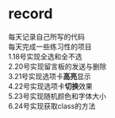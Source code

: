 # record
每天记录自己所写的代码<br/>
每天完成一些练习性的项目<br/>
1.18号实现全选和全不选<br/>
2.20号实现留言板的发送与删除<br/>
3.21号实现选项卡<b>高亮</b>显示<br/>
4.22号实现选项卡<b>切换</b>效果<br/>
5.23号实现随机颜色和字体大小<br/>
6.24号实现获取class的方法
